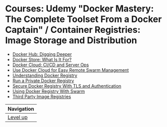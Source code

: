 # Courses: Udemy "Docker Mastery: The Complete Toolset From a Docker Captain" / Container Registries: Image Storage and Distribution #

* [Docker Hub: Digging Deeper](docker-hub/README.md)
* [Docker Store: What Is It For?](docker-store/README.md)
* [Docker Cloud: CI/CD and Server Ops](TODO)
* [Use Docker Cloud for Easy Remote Swarm Management](TODO)
* [Understanding Docker Registry](TODO)
* [Run a Private Docker Registry](TODO)
* [Secure Docker Registry With TLS and Authentication](TODO)
* [Using Docker Registry With Swarm](TODO)
* [Third Party Image Registries](TODO)

| Navigation               |
| ------------------------ |
| [Level up](../README.md) |
